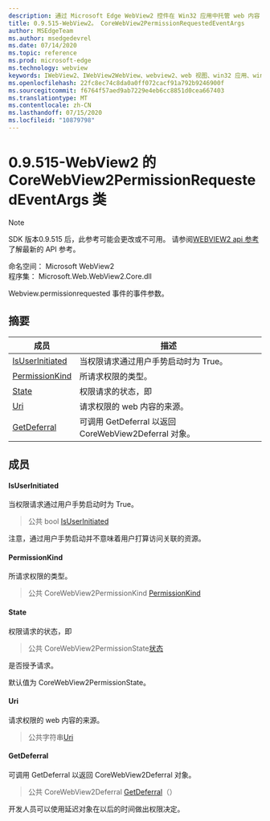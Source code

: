 ```yaml
---
description: 通过 Microsoft Edge WebView2 控件在 Win32 应用中托管 web 内容
title: 0.9.515-WebView2。 CoreWebView2PermissionRequestedEventArgs
author: MSEdgeTeam
ms.author: msedgedevrel
ms.date: 07/14/2020
ms.topic: reference
ms.prod: microsoft-edge
ms.technology: webview
keywords: IWebView2、IWebView2WebView、webview2、web 视图、win32 应用、win32、edge、ICoreWebView2、ICoreWebView2Controller、浏览器控件、边缘 html
ms.openlocfilehash: 22fc8ec74c8da0a0ff072cacf91a792b9246900f
ms.sourcegitcommit: f6764f57aed9ab7229e4eb6cc8851d0cea667403
ms.translationtype: MT
ms.contentlocale: zh-CN
ms.lasthandoff: 07/15/2020
ms.locfileid: "10879798"
---
```

# 0.9.515-WebView2 的 CoreWebView2PermissionRequestedEventArgs 类 

> [!NOTE]
> SDK 版本0.9.515 后，此参考可能会更改或不可用。 请参阅[WEBVIEW2 api 参考](../../../webview2-api-reference.md)了解最新的 API 参考。

命名空间： Microsoft WebView2 \
程序集： Microsoft.Web.WebView2.Core.dll

Webview.permissionrequested 事件的事件参数。

## 摘要

 成员                        | 描述
--------------------------------|---------------------------------------------
[IsUserInitiated](#isuserinitiated) | 当权限请求通过用户手势启动时为 True。
[PermissionKind](#permissionkind) | 所请求权限的类型。
[State](#state) | 权限请求的状态，即
[Uri](#uri) | 请求权限的 web 内容的来源。
[GetDeferral](#getdeferral) | 可调用 GetDeferral 以返回 CoreWebView2Deferral 对象。

## 成员

#### IsUserInitiated 

当权限请求通过用户手势启动时为 True。

> 公共 bool [IsUserInitiated](#isuserinitiated)

注意，通过用户手势启动并不意味着用户打算访问关联的资源。

#### PermissionKind 

所请求权限的类型。

> 公共 CoreWebView2PermissionKind [PermissionKind](#permissionkind)

#### State 

权限请求的状态，即

> 公共 CoreWebView2PermissionState[状态](#state)

是否授予请求。

默认值为 CoreWebView2PermissionState。

#### Uri 

请求权限的 web 内容的来源。

> 公共字符串[Uri](#uri)

#### GetDeferral 

可调用 GetDeferral 以返回 CoreWebView2Deferral 对象。

> 公共 CoreWebView2Deferral [GetDeferral](#getdeferral)（）

开发人员可以使用延迟对象在以后的时间做出权限决定。

